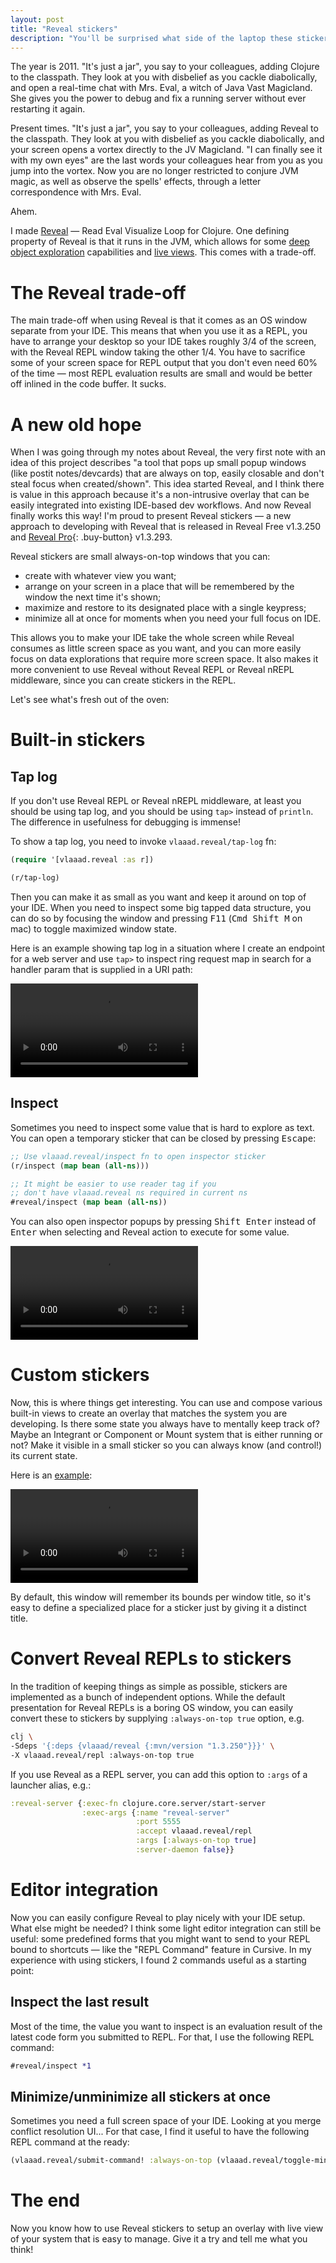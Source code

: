 ```yaml
---
layout: post
title: "Reveal stickers"
description: "You'll be surprised what side of the laptop these stickers apply to..."
---
```


The year is 2011. "It's just a jar", you say to your colleagues, adding Clojure to the classpath. They look at you with disbelief as you cackle diabolically, and open a real-time chat with Mrs. Eval, a witch of Java Vast Magicland. She gives you the power to debug and fix a running server without ever restarting it again.

Present times. "It's just a jar", you say to your colleagues, adding Reveal to the classpath. They look at you with disbelief as you cackle diabolically, and your screen opens a vortex directly to the JV Magicland. "I can finally see it with my own eyes" are the last words your colleagues hear from you as you jump into the vortex. Now you are no longer restricted to conjure JVM magic, as well as observe the spells' effects, through a letter correspondence with Mrs. Eval.

Ahem.

I made [Reveal](/reveal/) — Read Eval Visualize Loop for Clojure. One defining property of Reveal is that it runs in the JVM, which allows for some [deep object exploration](/reveal/#inspect-object-fields-and-properties) capabilities and [live views](/reveal/#ref-watchers). This comes with a trade-off.

# The Reveal trade-off

The main trade-off when using Reveal is that it comes as an OS window separate from your IDE. This means that when you use it as a REPL, you have to arrange your desktop so your IDE takes roughly 3/4 of the screen, with the Reveal REPL window taking the other 1/4. You have to sacrifice some of your screen space for REPL output that you don't even need 60% of the time — most REPL evaluation results are small and would be better off inlined in the code buffer. It sucks.

# A new old hope

When I was going through my notes about Reveal, the very first note with an idea of this project describes "a tool that pops up small popup windows (like postit notes/devcards) that are always on top, easily closable and don't steal focus when created/shown". This idea started Reveal, and I think there is value in this approach because it's a non-intrusive overlay that can be easily integrated into existing IDE-based dev workflows. And now Reveal finally works this way! I'm proud to present Reveal stickers — a new approach to developing with Reveal that is released in Reveal Free v1.3.250 and [Reveal Pro](/reveal-pro){: .buy-button} v1.3.293.

Reveal stickers are small always-on-top windows that you can:

- create with whatever view you want;
- arrange on your screen in a place that will be remembered by the window the next time it's shown;
- maximize and restore to its designated place with a single keypress;
- minimize all at once for moments when you need your full focus on IDE.

This allows you to make your IDE take the whole screen while Reveal consumes as little screen space as you want, and you can more easily focus on data explorations that require more screen space. It also makes it more convenient to use Reveal without Reveal REPL or Reveal nREPL middleware, since you can create stickers in the REPL.

Let's see what's fresh out of the oven:

# Built-in stickers

## Tap log

If you don't use Reveal REPL or Reveal nREPL middleware, at least you should be using tap log, and you should be using `tap>` instead of `println`. The difference in usefulness for debugging is immense! 

To show a tap log, you need to invoke `vlaaad.reveal/tap-log` fn:

```clj
(require '[vlaaad.reveal :as r])

(r/tap-log)
```

Then you can make it as small as you want and keep it around on top of your IDE. When you need to inspect some big tapped data structure, you can do so by focusing the window and pressing <kbd>F11</kbd> (<kbd>Cmd Shift M</kbd> on mac) to toggle maximized window state.

Here is an example showing tap log in a situation where I create an endpoint for a web server and use `tap>` to inspect ring request map in search for a handler param that is supplied in a URI path:

<video controls><source src="/assets/2021-12-02/tap-log.mp4" type="video/mp4"></source></video>

## Inspect

Sometimes you need to inspect some value that is hard to explore as text. You can open a temporary sticker that can be closed by pressing <kbd>Escape</kbd>:
```clj
;; Use vlaaad.reveal/inspect fn to open inspector sticker
(r/inspect (map bean (all-ns)))

;; It might be easier to use reader tag if you 
;; don't have vlaaad.reveal ns required in current ns
#reveal/inspect (map bean (all-ns))
```
You can also open inspector popups by pressing <kbd>Shift Enter</kbd> instead of <kbd>Enter</kbd> when selecting and Reveal action to execute for some value. 

<video controls><source src="/assets/2021-12-02/inspect.mp4" type="video/mp4"></source></video>

# Custom stickers

Now, this is where things get interesting. You can use and compose various built-in views to create an overlay that matches the system you are developing. Is there some state you always have to mentally keep track of? Maybe an Integrant or Component or Mount system that is either running or not? Make it visible in a small sticker so you can always know (and control!) its current state.

Here is an [example](https://github.com/vlaaad/reveal/blob/master/examples/e02_integrant_live_system_view.clj):

<video controls><source src="/assets/2021-12-02/sticker.mp4" type="video/mp4"></source></video>

By default, this window will remember its bounds per window title, so it's easy to define a specialized place for a sticker just by giving it a distinct title.

# Convert Reveal REPLs to stickers

In the tradition of keeping things as simple as possible, stickers are implemented as a bunch of independent options. While the default presentation for Reveal REPLs is a boring OS window, you can easily convert these to stickers by supplying `:always-on-top true` option, e.g.

```sh
clj \
-Sdeps '{:deps {vlaaad/reveal {:mvn/version "1.3.250"}}}' \
-X vlaaad.reveal/repl :always-on-top true
```
If you use Reveal as a REPL server, you can add this option to `:args` of a launcher alias, e.g.:
```clj
:reveal-server {:exec-fn clojure.core.server/start-server
                :exec-args {:name "reveal-server"
                            :port 5555
                            :accept vlaaad.reveal/repl
                            :args [:always-on-top true]
                            :server-daemon false}}
```

# Editor integration

Now you can easily configure Reveal to play nicely with your IDE setup. What else might be needed? I think some light editor integration can still be useful: some predefined forms that you might want to send to your REPL bound to shortcuts — like the "REPL Command" feature in Cursive. In my experience with using stickers, I found 2 commands useful as a starting point:

## Inspect the last result

Most of the time, the value you want to inspect is an evaluation result of the latest code form you submitted to REPL. For that, I use the following REPL command:

```clj
#reveal/inspect *1
```

## Minimize/unminimize all stickers at once

Sometimes you need a full screen space of your IDE. Looking at you merge conflict resolution UI... For that case, I find it useful to have the following REPL command at the ready:

```clj
(vlaaad.reveal/submit-command! :always-on-top (vlaaad.reveal/toggle-minimized))
```

# The end

Now you know how to use Reveal stickers to setup an overlay with live view of your system that is easy to manage. Give it a try and tell me what you think!